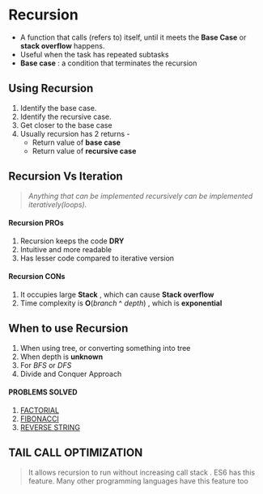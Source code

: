 # Recursion

- A function that calls (refers to) itself, until it meets the **Base Case** or **stack overflow** happens.
- Useful when the task has repeated subtasks
- **Base case** : a condition that terminates the recursion 


## Using Recursion
1.	Identify the base case.
2.	Identify the recursive case.
3.	Get closer to the base case
4.	Usually recursion has 2 returns -
	- Return value of **base case**
	- Return value of **recursive case**

## Recursion Vs Iteration

> *Anything that can be implemented recursively can be implemented iteratively(loops).*
#### Recursion PROs
1. Recursion keeps the code **DRY**
2. Intuitive and more readable
3. Has lesser code compared to iterative version

#### Recursion CONs
1. It occupies large **Stack** , which can cause **Stack overflow**
2. Time complexity is **O**(*branch* ^ *depth*) , which is **exponential**

## When to use Recursion
1. When using tree, or converting something into tree
2. When depth is **unknown**
3. For *BFS* or *DFS*
4. Divide and Conquer Approach

#### PROBLEMS SOLVED
1. [FACTORIAL](factorial.js)
2. [FIBONACCI](fibonacci.js)
3. [REVERSE STRING](reverseString.js)

## TAIL CALL OPTIMIZATION
> It allows recursion to run without increasing call stack . ES6 has this feature. Many other programming languages have this feature too
